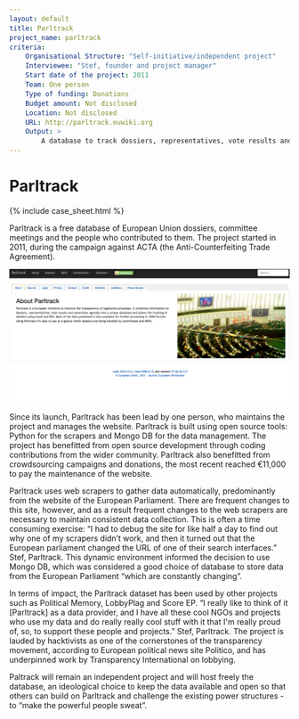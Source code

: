 ```yaml
---
layout: default
title: Parltrack
project_name: parltrack
criteria:
    Organisational Structure: "Self-initiative/independent project"
    Interviewee: "Stef, founder and project manager"
    Start date of the project: 2011
    Team: One person
    Type of funding: Donations
    Budget amount: Not disclosed
    Location: Not disclosed
    URL: http://parltrack.euwiki.org
    Output: >
        A database to track dossiers, representatives, vote results and committees agendas in the European Parliament.
---
```


# Parltrack

{% include case_sheet.html %}

Parltrack is a free database of European Union dossiers, committee meetings and the people who contributed to them. The project started in 2011, during the campaign against ACTA (the Anti-Counterfeiting Trade Agreement). 

![](images/parltrack.png)

Since its launch, Parltrack has been lead by one person, who maintains the project and manages the website. Parltrack is built using open source tools: Python for the scrapers and Mongo DB for the data management. The project has benefitted from open source development through coding contributions from the wider community. Parltrack also benefitted from crowdsourcing campaigns and donations, the most recent reached €11,000 to pay the maintenance of the website.
 
Parltrack uses web scrapers to gather data automatically, predominantly from the website of the European Parliament. There are frequent changes to this site, however, and as a result frequent changes to the web scrapers are necessary to maintain consistent data collection. This is often a time consuming exercise: “I had to debug the site for like half a day to find out why one of my scrapers didn’t work, and then it turned out that the European parliament changed the URL of one of their search interfaces.” Stef, Parltrack. This dynamic environment informed the decision to use Mongo DB, which was considered a good choice of database to store data from the European Parliament “which are constantly changing”.
 
In terms of impact, the Parltrack dataset has been used by other projects such as Political Memory, LobbyPlag and Score EP. “I really like to think of it [Parltrack] as a data provider, and I have all these cool NGOs and projects who use my data and do really really cool stuff with it that I'm really proud of, so, to support these people and projects.” Stef, Parltrack. The project is lauded by hacktivists as one of the cornerstones of the transparency movement, according to European political news site Politico, and has underpinned work by Transparency International on lobbying.
 
Paltrack will remain an independent project and will host freely the database, an ideological choice to keep the data available and open so that others can build on Parltrack and  challenge the existing power structures - to “make the powerful people sweat”.
